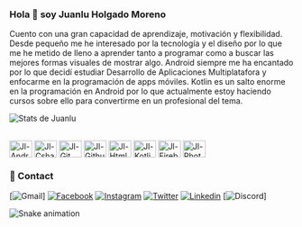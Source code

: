 ### Hola 👋 soy Juanlu Holgado Moreno

Cuento con una gran capacidad de aprendizaje, motivación y flexibilidad. Desde pequeño me he interesado por la tecnología y el diseño por lo que me he metido de lleno a aprender tanto a programar como a buscar las mejores formas visuales de mostrar algo. Android siempre me ha encantado por lo que decidí estudiar Desarrollo de Aplicaciones Multiplatafora y enfocarme en la programación de apps móviles. Kotlin es un salto enorme en la programación en Android por lo que actualmente estoy haciendo cursos sobre ello para convertirme en un profesional del tema.


![Stats de Juanlu](https://github-readme-stats.vercel.app/api?username=Juanlu09&show_icons=true&theme=radical)

<div style="display: inline_block"><br>
  <img align="center" alt="Jl-Android" height="30" width="40" src="https://cdn.jsdelivr.net/gh/devicons/devicon/icons/android/android-original.svg" />
  <img align="center" alt="Jl-Csharp" height="30" width="40" src="https://cdn.jsdelivr.net/gh/devicons/devicon/icons/csharp/csharp-original.svg" />
  <img align="center" alt="Jl-Git" height="30" width="40" src="https://cdn.jsdelivr.net/gh/devicons/devicon/icons/git/git-original.svg" />
  <img align="center" alt="Jl-Github" height="30" width="40" src="https://cdn.jsdelivr.net/gh/devicons/devicon/icons/github/github-original.svg" />
  <img align="center" alt="Jl-Html5" height="30" width="40" src="https://cdn.jsdelivr.net/gh/devicons/devicon/icons/html5/html5-original.svg" />
  <img align="center" alt="Jl-Kotlin" height="30" width="40" src="https://cdn.jsdelivr.net/gh/devicons/devicon/icons/kotlin/kotlin-original.svg" />
  <img align="center" alt="Jl-Firebase" height="30" width="40" src="https://cdn.jsdelivr.net/gh/devicons/devicon/icons/firebase/firebase-plain.svg" />
  <img align="center" alt="Jl-Photoshp" height="30" width="40" src="https://cdn.jsdelivr.net/gh/devicons/devicon/icons/photoshop/photoshop-plain.svg" />
</div>


### 📱 Contact

[![Gmail](https://img.shields.io/badge/Gmail-D14836?style=for-the-badge&logo=gmail&logoColor=white)]
[![Facebook](https://img.shields.io/badge/Facebook-1877F2?style=for-the-badge&logo=facebook&logoColor=white)](https://www.facebook.com/juanlu.holgadomoreno)
[![Instagram](https://img.shields.io/badge/Instagram-E4405F?style=for-the-badge&logo=instagram&logoColor=white)](https://instagram.com/juanlu009?utm_medium=copy_link)
[![Twitter](https://img.shields.io/badge/Twitter-1DA1F2?style=for-the-badge&logo=twitter&logoColor=white)](https://twitter.com/jlhm009?t=-H-oIAhgW8XecV23eRL6Rg&s=09)
[![Linkedin](https://img.shields.io/badge/LinkedIn-0077B5?style=for-the-badge&logo=linkedin&logoColor=white)](https://www.linkedin.com/in/juan-luis-holgado-moreno-43265414a)
[![Discord](https://img.shields.io/badge/Discord-7289DA?style=for-the-badge&logo=discord&logoColor=white)]

 ![Snake animation](https://github.com/Juanlu09/Juanlu09/blob/output/github-contribution-grid-snake.svg)




